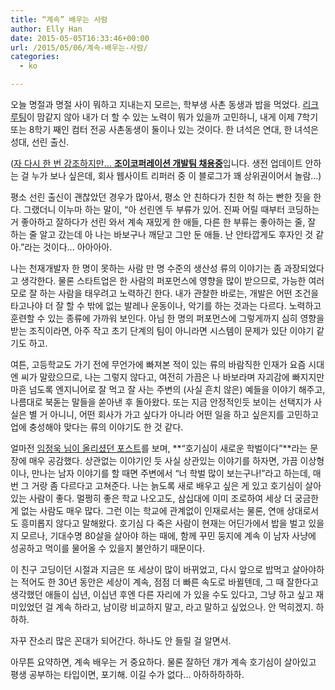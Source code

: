 ```yaml
---
title: “계속” 배우는 사람
author: Elly Han
date: 2015-05-05T16:33:46+00:00
url: /2015/05/06/계속-배우는-사람/
categories:
  - ko

---
```

오늘 명절과 명절 사이 뭐하고 지내는지 모르는, 학부생 사촌 동생과 밥을 먹었다. [리크루팅][1]이 맘같지 않아 내가 더 할 수 있는 노력이 뭐가 있을까 고민하니, 내게 이제 7학기 또는 8학기 째인 컴터 전공 사촌동생이 둘이나 있는 것이다. 한 녀석은 연대, 한 녀석은 성대, 선린 출신.

([자 다시 한 번 강조하지만&#8230; **조이코퍼레이션 개발팀 채용중**][1]입니다. 생전 업데이트 안하는 걸 누가 보나 싶은데, 회사 웹사이트 리퍼러 중 이 블로그가 꽤 상위권이어서 놀람&#8230;)

평소 선린 출신이 괜찮았던 경우가 많아서, 평소 안 친하다가 친한 척 하는 빤한 짓을 한다. 그랬더니 이누마 하는 말이, &#8220;아 선린엔 두 부류가 있어. 진짜 어릴 때부터 코딩하는 거 좋아하고 잘하다가 선린 와서 계속 재밌게 한 애들, 다른 한 부류는 좋아하는 줄, 잘 하는 줄 알고 갔는데 아 나는 바보구나 깨닫고 그만 둔 애들. 난 안타깝게도 후자인 것 같아.&#8221;라는 것이다&#8230; 아아아아.

나는 천재개발자 한 명이 못하는 사람 만 명 수준의 생산성 류의 이야기는 좀 과장되었다고 생각한다. 물론 스타트업은 한 사람의 퍼포먼스에 영향을 많이 받으므로, 가능한 여러 모로 잘 하는 사람을 태우려고 노력하긴 한다. 내가 관찰한 바로는, 개발은 어떤 조건을 타고나야 더 잘 할 수 밖에 없는 발레나 운동이나, 악기를 하는 것과는 다르다. 노력하고 훈련할 수 있는 종류에 가까워 보인다. 아님 한 명의 퍼포먼스에 그렇게까지 심히 영향을 받는 조직이라면, 아주 작고 초기 단계의 팀이 아니라면 시스템이 문제가 있단 이야기 같기도 하고.

여튼, 고등학교도 가기 전에 무언가에 빠져본 적이 있는 류의 바람직한 인재가 요즘 시대엔 씨가 말랐으므로, 나는 그렇지 않다고, 여전히 가끔은 나 바보라며 자괴감에 빠지지만 마흔 넘도록 엔지니어로 잘 먹고 잘 사는 주변의 (사실 흔치 않은) 예들을 이야기 해주고, 나름대로 북돋는 말들을 쏟아낸 후 돌아왔다. 또는 지금 안정적인듯 보이는 선택지가 사실은 별 거 아니니, 어떤 회사가 가고 싶다가 아니라 어떤 일을 하고 싶은지를 고민하고 업에 충성해야 맞다는 류의 이야기도 한 것 같다.

얼마전 [임정욱 님이 올리셨던 포스트][2]를 보며, **&#8220;호기심이 새로운 학벌이다&#8221;**라는 문장에 매우 공감했다. 상관없는 이야기인 듯 사실 상관있는 이야기를 하자면, 가끔 이상형이나, 만나는 남자 이야기를 할 때면 주변에서 &#8220;너 학벌 많이 보는구나!&#8221;라고 하는데, 매번 그 거랑 좀 다르다고 고쳐준다. 나는 늙도록 새로 배우고 싶은 게 있고 호기심이 살아 있는 사람이 좋다. 멀쩡히 좋은 학교 나오고도, 삼십대에 이미 조로하여 세상 더 궁금한 게 없는 사람도 매우 많다. 그런 이는 학교에 관계없이 인재로서는 물론, 연애 상대로서도 흥미롭지 않다고 말해왔다. 호기심 다 죽은 사람이 현재는 어딘가에서 밥을 벌고 있을지 모르나, 기대수명 80살을 살아야 하는 때에, 함께 꾸민 둥지에 계속 이 남자 사냥에 성공하고 먹이를 물어올 수 있을지 불안하기 때문이다.

이 친구 고딩이던 시절과 지금은 또 세상이 많이 바뀌었고, 다시 앞으로 밥먹고 살아야하는 적어도 한 30년 동안은 세상이 계속, 점점 더 빠른 속도로 바뀔텐데, 그 때 잘한다고 생각했던 애들이 십년, 이십년 후엔 다른 자리에 가 있을 수도 있다고, 그냥 하고 싶고 재미있었던 걸 계속 하라고, 남이랑 비교하지 말고, 라고 말하고 싶었으나. 안 먹히겠지. 하하하.

자꾸 잔소리 많은 꼰대가 되어간다. 하나도 안 들릴 걸 알면서.

아무튼 요약하면, 계속 배우는 거 중요하다. 물론 잘하던 걔가 계속 호기심이 살아있고 평생 공부하는 타입이면, 포기해. 이길 수가 없다&#8230; 아하하하하하.

 [1]: http://zoyi.co/job
 [2]: https://www.facebook.com/jungwook/posts/10153350945812125